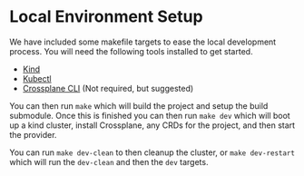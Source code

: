 # Local Environment Setup

We have included some makefile targets to ease the local development process. You will need the following tools installed to get started.

- [Kind](https://kind.sigs.k8s.io/docs/user/quick-start/)
- [Kubectl](https://kubernetes.io/docs/tasks/tools/)
- [Crossplane CLI](https://crossplane.io/docs/v1.4/getting-started/install-configure.html#install-crossplane-cli) (Not required, but suggested)

You can then run `make` which will build the project and setup the build submodule. Once this is finished you can then run `make dev` which will boot up a kind cluster, install Crossplane, any CRDs for the project, and then start the provider.

You can run `make dev-clean` to then cleanup the cluster, or `make dev-restart` which will run the `dev-clean` and then the `dev` targets.
